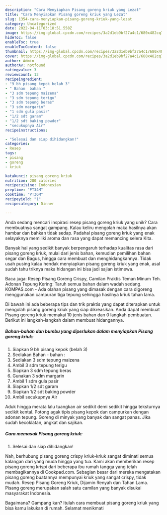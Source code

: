 ```yaml
---
description: "Cara Menyiapkan Pisang goreng kriuk yang Lezat"
title: "Cara Menyiapkan Pisang goreng kriuk yang Lezat"
slug: 1354-cara-menyiapkan-pisang-goreng-kriuk-yang-lezat
category: Uncategorized
date: 2022-04-11T03:18:51.558Z
image: https://img-global.cpcdn.com/recipes/3a2d1eb9bf27a4c1/680x482cq70/pisang-goreng-kriuk-foto-resep-utama.jpg
hideToc: false
enableToc: true
enableTocContent: false
thumbnail: https://img-global.cpcdn.com/recipes/3a2d1eb9bf27a4c1/680x482cq70/pisang-goreng-kriuk-foto-resep-utama.jpg
cover: https://img-global.cpcdn.com/recipes/3a2d1eb9bf27a4c1/680x482cq70/pisang-goreng-kriuk-foto-resep-utama.jpg
author: Admin
authorAv: notfound
ratingvalue: 3
reviewcount: 13
recipeingredient:
- "9 bh pisang kepok belah 3"
- " Bahan  bahan "
- "3 sdm tepung maizena"
- "3 sdm tepung terigu"
- "3 sdm tepung beras"
- "3 sdm margarin"
- "1 sdm gula pasir"
- "1/2 sdt garam"
- "1/2 sdt baking powder"
- "secukupnya Air"
recipeinstructions:

- "Selesai dan siap dihidangkan!"
categories:
- Resep
tags:
- pisang
- goreng
- kriuk

katakunci: pisang goreng kriuk 
nutrition: 280 calories
recipecuisine: Indonesian
preptime: "PT34M"
cooktime: "PT36M"
recipeyield: "1"
recipecategory: Dinner

---
```





Anda sedang mencari inspirasi resep pisang goreng kriuk yang unik? Cara membuatnya sangat gampang. Kalau keliru mengolah maka hasilnya akan hambar dan bahkan tidak sedap. Padahal pisang goreng kriuk yang enak selayaknya memiliki aroma dan rasa yang dapat memancing selera Kita.





Banyak hal yang sedikit banyak berpengaruh terhadap kualitas rasa dari pisang goreng kriuk, mulai dari jenis bahan, kemudian pemilihan bahan segar dan Bagus, hingga cara membuat dan menghidangkannya. Tidak usah pusing kalau hendak menyiapkan pisang goreng kriuk yang enak,      asal sudah tahu triknya maka hidangan ini bisa jadi sajian istimewa.














Baca juga: Resep Pisang Goreng Crispy, Camilan Praktis Teman Minum Teh. Adonan Tepung Kering: Taruh semua bahan dalam wadah sedang. KOMPAS.com - Ada olahan pisang yang dimasak dengan cara digoreng menggunakan campuran tiga tepung sehingga hasilnya kriuk tahan lama.






Di bawah ini ada beberapa tips dan trik praktis yang dapat diterapkan untuk mengolah pisang goreng kriuk yang siap dikreasikan. Anda dapat membuat Pisang goreng kriuk memakai 10 jenis bahan dan 0 langkah pembuatan. Berikut ini langkah-langkah dalam membuat hidangannya.

<!--inarticleads1-->

##### Bahan-bahan dan bumbu yang diperlukan dalam menyiapkan Pisang goreng kriuk:

1. Siapkan 9 bh pisang kepok (belah 3)
1. Sediakan  Bahan - bahan :
1. Sediakan 3 sdm tepung maizena
1. Ambil 3 sdm tepung terigu
1. Siapkan 3 sdm tepung beras
1. Gunakan 3 sdm margarin
1. Ambil 1 sdm gula pasir
1. Siapkan 1/2 sdt garam
1. Siapkan 1/2 sdt baking powder
1. Ambil secukupnya Air


Aduk hingga merata lalu tuangkan air sedikit demi sedikit hingga teksturnya sedikit kental. Potong agak tipis pisang kepok dan campurkan dengan adonan tepung. Goreng di minyak yang banyak dan sangat panas. Jika sudah kecoklatan, angkat dan sajikan. 

<!--inarticleads2-->

##### Cara memasak Pisang goreng kriuk:


1. Selesai dan siap dihidangkan!

Nah, berhubung pisang goreng crispy kriuk-kriuk sangat diminati semua kalangan dari yang muda hingga yang tua. Kami akan memberikan resep pisang goreng krispi dari beberapa ibu rumah tangga yang telah membagikannya di Cookpad.com. Sebagian besar dari mereka mengatakan pisang goreng buatannya mempunyai kriuk yang sangat crispy, tidak mudah. Resep Pisang Goreng Kriuk, Dijamin Renyah dan Tahan Lama. Pisang goreng merupakan salah satu camilan yang banyak disukai masyarakat Indonesia. 

Bagaimana? Gampang kan? Itulah cara membuat pisang goreng kriuk yang bisa kamu lakukan di rumah. Selamat menikmati

